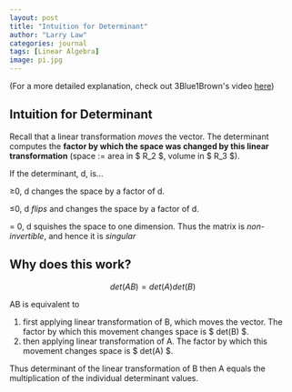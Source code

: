 ```yaml
---
layout: post
title: "Intuition for Determinant"
author: "Larry Law"
categories: journal
tags: [Linear Algebra]
image: pi.jpg
---
```


(For a more detailed explanation, check out 3Blue1Brown's video [here](https://www.youtube.com/watch?v=Ip3X9LOh2dk&t=57s))

## Intuition for Determinant

Recall that a linear transformation _moves_ the vector. The determinant computes the **factor by which the space was changed by this linear transformation** (space := area in \$ R_2 \$, volume in \$ R_3 \$).

If the determinant, d, is...

≥0, d changes the space by a factor of d.

≤0, d _flips_ and changes the space by a factor of d.

= 0, d squishes the space to one dimension. Thus the matrix is _non-invertible_, and hence it is _singular_

## Why does this work?

$$ det(AB) = det(A)det(B) $$

AB is equivalent to

1. first applying linear transformation of B, which moves the vector. The factor by which this movement changes space is \$ det(B) \$.
2. then applying linear transformation of A. The factor by which this movement changes space is \$ det(A) \$.

Thus determinant of the linear transformation of B then A equals the multiplication of the individual determinant values.
